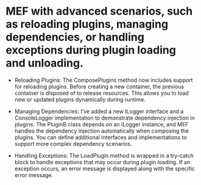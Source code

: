 # MEF with advanced scenarios, such as reloading plugins, managing dependencies, or handling exceptions during plugin loading and unloading.

- Reloading Plugins: The ComposePlugins method now includes support for reloading plugins. Before creating a new container, the previous container is disposed of to release resources. This allows you to load new or updated plugins dynamically during runtime.

- Managing Dependencies: I've added a new ILogger interface and a ConsoleLogger implementation to demonstrate dependency injection in plugins. The PluginB class depends on an ILogger instance, and MEF handles the dependency injection automatically when composing the plugins. You can define additional interfaces and implementations to support more complex dependency scenarios.

- Handling Exceptions: The LoadPlugin method is wrapped in a try-catch block to handle exceptions that may occur during plugin loading. If an exception occurs, an error message is displayed along with the specific error message.
